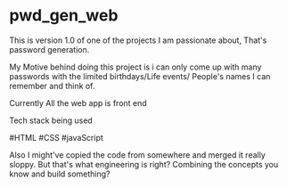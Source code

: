 # pwd_gen_web
This is version 1.0 of one of the projects I am passionate about, That's password generation.

My Motive behind doing this project is i can only come up with many passwords with the limited birthdays/Life events/ People's names I can remember and think of.

Currently All the web app is front end 

Tech stack being used

#HTML
#CSS
#javaScript


Also I might've copied the code from somewhere and merged it really sloppy. But that's what engineering is right? Combining the concepts you know and build something?
